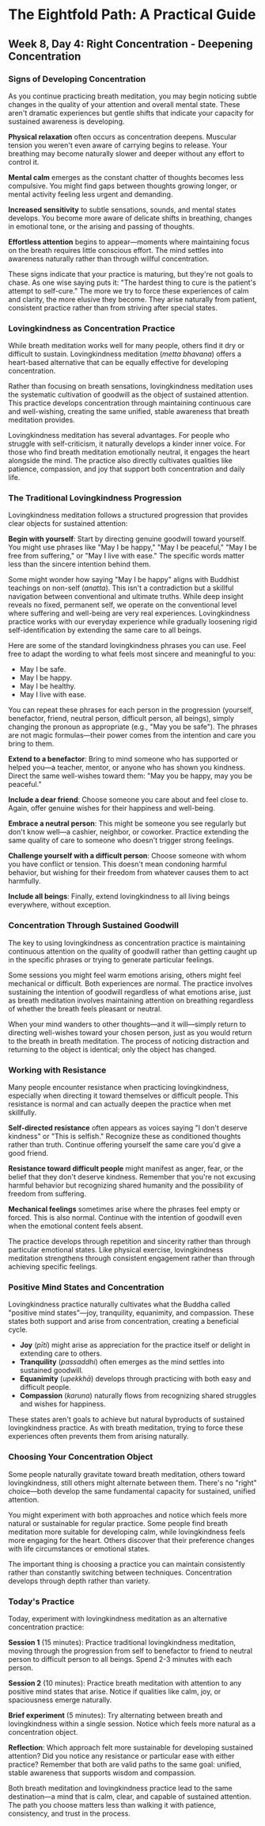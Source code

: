 # The Eightfold Path: A Practical Guide
## Week 8, Day 4: Right Concentration - Deepening Concentration

### Signs of Developing Concentration

As you continue practicing breath meditation, you may begin noticing subtle changes in the quality of your attention and overall mental state. These aren't dramatic experiences but gentle shifts that indicate your capacity for sustained awareness is developing.

**Physical relaxation** often occurs as concentration deepens. Muscular tension you weren't even aware of carrying begins to release. Your breathing may become naturally slower and deeper without any effort to control it.

**Mental calm** emerges as the constant chatter of thoughts becomes less compulsive. You might find gaps between thoughts growing longer, or mental activity feeling less urgent and demanding.

**Increased sensitivity** to subtle sensations, sounds, and mental states develops. You become more aware of delicate shifts in breathing, changes in emotional tone, or the arising and passing of thoughts.

**Effortless attention** begins to appear—moments where maintaining focus on the breath requires little conscious effort. The mind settles into awareness naturally rather than through willful concentration.

These signs indicate that your practice is maturing, but they're not goals to chase. As one wise saying puts it: "The hardest thing to cure is the patient's attempt to self-cure." The more we try to force these experiences of calm and clarity, the more elusive they become. They arise naturally from patient, consistent practice rather than from striving after special states.

### Lovingkindness as Concentration Practice

While breath meditation works well for many people, others find it dry or difficult to sustain. Lovingkindness meditation (*metta bhavana*) offers a heart-based alternative that can be equally effective for developing concentration.

Rather than focusing on breath sensations, lovingkindness meditation uses the systematic cultivation of goodwill as the object of sustained attention. This practice develops concentration through maintaining continuous care and well-wishing, creating the same unified, stable awareness that breath meditation provides.

Lovingkindness meditation has several advantages. For people who struggle with self-criticism, it naturally develops a kinder inner voice. For those who find breath meditation emotionally neutral, it engages the heart alongside the mind. The practice also directly cultivates qualities like patience, compassion, and joy that support both concentration and daily life.

### The Traditional Lovingkindness Progression

Lovingkindness meditation follows a structured progression that provides clear objects for sustained attention:

**Begin with yourself**: Start by directing genuine goodwill toward yourself. You might use phrases like "May I be happy," "May I be peaceful," "May I be free from suffering," or "May I live with ease." The specific words matter less than the sincere intention behind them.

Some might wonder how saying "May I be happy" aligns with Buddhist teachings on non-self (*anatta*). This isn't a contradiction but a skillful navigation between conventional and ultimate truths. While deep insight reveals no fixed, permanent self, we operate on the conventional level where suffering and well-being are very real experiences. Lovingkindness practice works with our everyday experience while gradually loosening rigid self-identification by extending the same care to all beings.

Here are some of the standard lovingkindness phrases you can use. Feel free to adapt the wording to what feels most sincere and meaningful to you:

- May I be safe.
- May I be happy.
- May I be healthy.
- May I live with ease.

You can repeat these phrases for each person in the progression (yourself, benefactor, friend, neutral person, difficult person, all beings), simply changing the pronoun as appropriate (e.g., "May you be safe"). The phrases are not magic formulas—their power comes from the intention and care you bring to them.

**Extend to a benefactor**: Bring to mind someone who has supported or helped you—a teacher, mentor, or anyone who has shown you kindness. Direct the same well-wishes toward them: "May you be happy, may you be peaceful."

**Include a dear friend**: Choose someone you care about and feel close to. Again, offer genuine wishes for their happiness and well-being.

**Embrace a neutral person**: This might be someone you see regularly but don't know well—a cashier, neighbor, or coworker. Practice extending the same quality of care to someone who doesn't trigger strong feelings.

**Challenge yourself with a difficult person**: Choose someone with whom you have conflict or tension. This doesn't mean condoning harmful behavior, but wishing for their freedom from whatever causes them to act harmfully.

**Include all beings**: Finally, extend lovingkindness to all living beings everywhere, without exception.

### Concentration Through Sustained Goodwill

The key to using lovingkindness as concentration practice is maintaining continuous attention on the quality of goodwill rather than getting caught up in the specific phrases or trying to generate particular feelings.

Some sessions you might feel warm emotions arising, others might feel mechanical or difficult. Both experiences are normal. The practice involves sustaining the intention of goodwill regardless of what emotions arise, just as breath meditation involves maintaining attention on breathing regardless of whether the breath feels pleasant or neutral.

When your mind wanders to other thoughts—and it will—simply return to directing well-wishes toward your chosen person, just as you would return to the breath in breath meditation. The process of noticing distraction and returning to the object is identical; only the object has changed.

### Working with Resistance

Many people encounter resistance when practicing lovingkindness, especially when directing it toward themselves or difficult people. This resistance is normal and can actually deepen the practice when met skillfully.

**Self-directed resistance** often appears as voices saying "I don't deserve kindness" or "This is selfish." Recognize these as conditioned thoughts rather than truth. Continue offering yourself the same care you'd give a good friend.

**Resistance toward difficult people** might manifest as anger, fear, or the belief that they don't deserve kindness. Remember that you're not excusing harmful behavior but recognizing shared humanity and the possibility of freedom from suffering.

**Mechanical feelings** sometimes arise where the phrases feel empty or forced. This is also normal. Continue with the intention of goodwill even when the emotional content feels absent.

The practice develops through repetition and sincerity rather than through particular emotional states. Like physical exercise, lovingkindness meditation strengthens through consistent engagement rather than through achieving specific feelings.

### Positive Mind States and Concentration

Lovingkindness practice naturally cultivates what the Buddha called "positive mind states"—joy, tranquility, equanimity, and compassion. These states both support and arise from concentration, creating a beneficial cycle.

- **Joy** (*pīti*) might arise as appreciation for the practice itself or delight in extending care to others. 
- **Tranquility** (*passaddhi*) often emerges as the mind settles into sustained goodwill. 
- **Equanimity** (*upekkhā*) develops through practicing with both easy and difficult people. 
- **Compassion** (*karuna*) naturally flows from recognizing shared struggles and wishes for happiness.

These states aren't goals to achieve but natural byproducts of sustained lovingkindness practice. As with breath meditation, trying to force these experiences often prevents them from arising naturally.

### Choosing Your Concentration Object

Some people naturally gravitate toward breath meditation, others toward lovingkindness, still others might alternate between them. There's no "right" choice—both develop the same fundamental capacity for sustained, unified attention.

You might experiment with both approaches and notice which feels more natural or sustainable for regular practice. Some people find breath meditation more suitable for developing calm, while lovingkindness feels more engaging for the heart. Others discover that their preference changes with life circumstances or emotional states.

The important thing is choosing a practice you can maintain consistently rather than constantly switching between techniques. Concentration develops through depth rather than variety.

### Today's Practice

Today, experiment with lovingkindness meditation as an alternative concentration practice:

**Session 1** (15 minutes): Practice traditional lovingkindness meditation, moving through the progression from self to benefactor to friend to neutral person to difficult person to all beings. Spend 2-3 minutes with each person.

**Session 2** (10 minutes): Practice breath meditation with attention to any positive mind states that arise. Notice if qualities like calm, joy, or spaciousness emerge naturally.

**Brief experiment** (5 minutes): Try alternating between breath and lovingkindness within a single session. Notice which feels more natural as a concentration object.

**Reflection**: Which approach felt more sustainable for developing sustained attention? Did you notice any resistance or particular ease with either practice? Remember that both are valid paths to the same goal: unified, stable awareness that supports wisdom and compassion.

Both breath meditation and lovingkindness practice lead to the same destination—a mind that is calm, clear, and capable of sustained attention. The path you choose matters less than walking it with patience, consistency, and trust in the process.